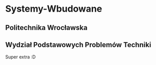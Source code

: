 # Systemy-Wbudowane

## Politechnika Wrocławska
## Wydział Podstawowych Problemów Techniki

Super extra :D
